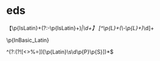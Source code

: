 # eds

【\\p{IsLatin}+(?:-\\p{IsLatin}+)*|\\d+】
[^\\p{L}+(\\-\\p{L}+)*\\d]+

\p{InBasic_Latin}

^(?:(?![<>%=])[\p{Latin}\s\d\p{P}\p{S}])*$
